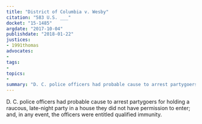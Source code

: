 ```yaml
---
title: "District of Columbia v. Wesby"
citation: "583 U.S. ___"
docket: "15-1485"
argdate: "2017-10-04"
publishdate: "2018-01-22"
justices:
- 1991thomas
advocates:
- 
tags:
- 
topics:
- 
summary: "D. C. police officers had probable cause to arrest partygoers for holding a raucous, late-night party in a house they did not have permission to enter; and, in any event, the officers were entitled qualified immunity."
---
```

D. C. police officers had probable cause to arrest partygoers for holding a raucous, late-night party in a house they did not have permission to enter; and, in any event, the officers were entitled qualified immunity.

